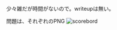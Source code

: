 少々雑だが時間がないので。writeupは無い。

問題は、それぞれのPNG
![scorebord](https://github.com/4ensiX/master/blob/master/CTF/CTF2018/SECCON4BinTokyo/%E3%82%AD%E3%83%A3%E3%83%97%E3%83%81%E3%83%A3.PNG)
